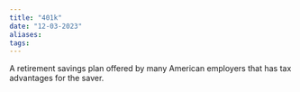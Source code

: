 ```yaml
---
title: "401k"
date: "12-03-2023"
aliases: 
tags:
---
```


A  retirement savings plan offered by many American employers that has tax advantages for the saver.